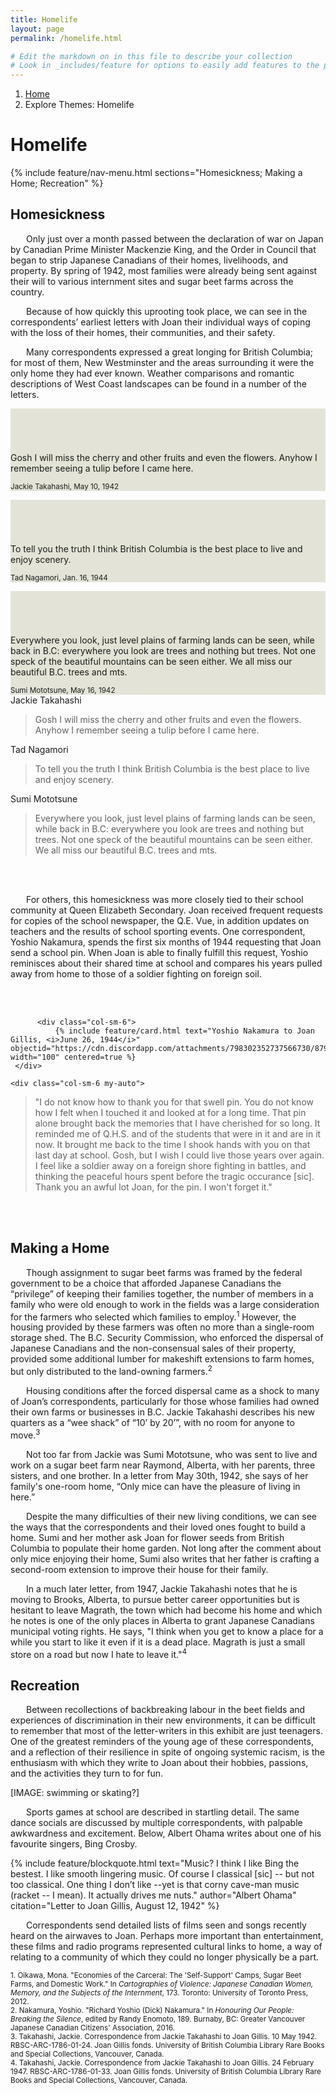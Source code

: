 ```yaml
---
title: Homelife
layout: page
permalink: /homelife.html

# Edit the markdown on in this file to describe your collection
# Look in _includes/feature for options to easily add features to the page
---
```

<nav style="--bs-breadcrumb-divider: url(&#34;data:image/svg+xml,%3Csvg xmlns='http://www.w3.org/2000/svg' width='8' height='8'%3E%3Cpath d='M2.5 0L1 1.5 3.5 4 1 6.5 2.5 8l4-4-4-4z' fill='currentColor'/%3E%3C/svg%3E&#34;);" aria-label="breadcrumb">
  <ol class="breadcrumb">
    <li class="breadcrumb-item"><a href="#">Home</a></li>
    <li class="breadcrumb-item active" aria-current="page">Explore Themes: Homelife</li>
  </ol>
</nav>

# Homelife 

{% include feature/nav-menu.html sections="Homesickness; Making a Home; Recreation" %}

## Homesickness

<p style="text-indent: 25px;">Only just over a month passed between the declaration of war on Japan by Canadian Prime Minister Mackenzie King, and the Order in Council that began to strip Japanese Canadians of their homes, livelihoods, and property. By spring of 1942, most families were already being sent against their will to various internment sites and sugar beet farms across the country.</p>

<p style="text-indent: 25px;">Because of how quickly this uprooting took place, we can see in the correspondents’ earliest letters with Joan their individual ways of coping with the loss of their homes, their communities, and their safety.</p>

<p style="text-indent: 25px;">Many correspondents expressed a great longing for British Columbia; for most of them, New Westminster and the areas surrounding it were the only home they had ever known. Weather comparisons and romantic descriptions of West Coast landscapes can be found in a number of the letters.</p>

<div class="card-deck">
  <div class="card" style="background-color:#e3e4d7;">
    <div class="card-body">
      <p class="card-text" style="align:center; padding-top: 70px;">Gosh I will miss the cherry and other fruits and even the flowers. 	Anyhow I remember seeing a tulip before I came here.</p>
    </div>
    <div class="card-footer">
      <small class="text-muted">Jackie Takahashi, May 10, 1942</small>
    </div>
  </div>
  <div class="card" style="background-color:#e3e4d7;">
    <div class="card-body">
      <p class="card-text" style="align:center; padding-top: 70px;">To tell you the truth I think British Columbia is the best place to live and enjoy scenery.</p>
    </div>
    <div class="card-footer">
      <small class="text-muted">Tad Nagamori, Jan. 16, 1944</small>
    </div>
  </div>
    <div class="card" style="background-color:#e3e4d7;">
    <div class="card-body">
      <p class="card-text" style="align:center; padding-top: 70px;">Everywhere you look, just level plains of farming lands can be seen, while back in B.C: everywhere you look are trees and nothing but trees. Not one speck of the beautiful mountains can be seen either. We all miss our beautiful B.C. trees and mts.</p>
    </div>
    <div class="card-footer">
      <small class="text-muted">Sumi Mototsune, May 16, 1942</small>
    </div>
  </div>
</div>

<div class="row">
  <div class="col-sm-4">
    <div class="card">
		<div class="card-header">
 	   Jackie Takahashi
  		</div>
      <div class="card-body">
		<blockquote class="blockquote mb-0">Gosh I will miss the cherry and other fruits and even the flowers. 	Anyhow I remember seeing a tulip before I came here.</blockquote>
      </div>
    </div>
  </div>
  <div class="col-sm-4">
    <div class="card">
		<div class="card-header">
 	   Tad Nagamori
  		</div>
      <div class="card-body">
        <blockquote class="blockquote mb-0">To tell you the truth I think British Columbia is the best place to live and enjoy scenery.</blockquote>
      </div>
    </div>
  </div>
	<div class="col-sm-4">
    <div class="card">
		<div class="card-header">
 	   Sumi Mototsune
  		</div>
      <div class="card-body">
        <blockquote class="blockquote mb-0">Everywhere you look, just level plains of farming lands can be seen, while back in B.C: everywhere you look are trees and nothing but trees. Not one speck of the beautiful mountains can be seen either. We all miss our beautiful B.C. trees and mts.</blockquote>
      </div>
    </div>
  </div>
</div>


<br><br>
<p style="text-indent: 25px;">For others, this homesickness was more closely tied to their school community at Queen Elizabeth Secondary. Joan received frequent requests for copies of the school newspaper, the Q.E. Vue, in addition updates on teachers and the results of school sporting events. One correspondent, Yoshio Nakamura, spends the first six months of 1944 requesting that Joan send a school pin. When Joan is able to finally fulfill this request, Yoshio reminisces about their shared time at school and compares his years pulled away from home to those of a soldier fighting on foreign soil.</p>
<br><br>

<div class="container">
  <div class="row">
	  
	      <div class="col-sm-6">
			  {% include feature/card.html text="Yoshio Nakamura to Joan Gillis, <i>June 26, 1944</i>" objectid="https://cdn.discordapp.com/attachments/798302352737566730/879579979531321354/y_nakamura_qu2.png" width="100" centered=true %}
     </div>
	  
    <div class="col-sm-6 my-auto">
<blockquote><p>"I do not know how to thank you for that swell pin. You do not know how I felt when I touched it and looked at for a long time. That pin alone brought back the memories that I have cherished for so long. It reminded me of Q.H.S. and of the students that were in it and are in it now. It brought me back to the time I shook hands with you on that last day at school. Gosh, but I wish I could live those years over again. I feel like a soldier away on a foreign shore fighting in battles, and thinking the peaceful hours spent before the tragic occurance [sic]. Thank you an awful lot Joan, for the pin. I won't forget it."</p></blockquote>
     </div>
  </div>
</div>
<br><br>

## Making a Home

<p style="text-indent: 25px;">Though assignment to sugar beet farms was framed by the federal government to be a choice that afforded Japanese Canadians the “privilege” of keeping their families together, the number of members in a family who were old enough to work in the fields was a large consideration for the farmers who selected which families to employ.<sup>1</sup> However, the housing provided by these farmers was often no more than a single-room storage shed. The B.C. Security Commission, who enforced the dispersal of Japanese Canadians and the non-consensual sales of their property, provided some additional lumber for makeshift extensions to farm homes, but only distributed to the land-owning farmers.<sup>2</sup></p>

<p style="text-indent: 25px;">Housing conditions after the forced dispersal came as a shock to many of Joan’s correspondents, particularly for those whose families had owned their own farms or businesses in B.C. Jackie Takahashi describes his new quarters as a “wee shack” of “10’ by 20’”, with no room for anyone to move.<sup>3</sup></p>

<p style="text-indent: 25px;">Not too far from Jackie was Sumi Mototsune, who was sent to live and work on a sugar beet farm near Raymond, Alberta, with her parents, three sisters, and one brother. In a letter from May 30th, 1942, she says of her family's one-room home, “Only mice can have the pleasure of living in here.”</p>

<p style="text-indent: 25px;">Despite the many difficulties of their new living conditions, we can see the ways that the correspondents and their loved ones fought to build a home. Sumi and her mother ask Joan for flower seeds from British Columbia to populate their home garden. Not long after the comment about only mice enjoying their home, Sumi also writes that her father is crafting a second-room extension to improve their house for their family.</p>
	
<p style="text-indent: 25px;">In a much later letter, from 1947, Jackie Takahashi notes that he is moving to Brooks, Alberta, to pursue better career opportunities but is hesitant to leave Magrath, the town which had become his home and which he notes is one of the only places in Alberta to grant Japanese Canadians municipal voting rights. He says, "I think when you get to know a place for a while you start to like it even if it is a dead place. Magrath is just a small store on a road but now I hate to leave it."<sup>4</sup></p>

## Recreation

<p style="text-indent: 25px;">Between recollections of backbreaking labour in the beet fields and experiences of discrimination in their new environments, it can be difficult to remember that most of the letter-writers in this exhibit are just teenagers. One of the greatest reminders of the young age of these correspondents, and a reflection of their resilience in spite of ongoing systemic racism, is the enthusiasm with which they write to Joan about their hobbies, passions, and the activities they turn to for fun.</p>

[IMAGE: swimming or skating?]

<p style="text-indent: 25px;">Sports games at school are described in startling detail. The same dance socials are discussed by multiple correspondents, with palpable awkwardness and excitement. Below, Albert Ohama writes about one of his favourite singers, Bing Crosby.</p>
	
{% include feature/blockquote.html text="Music? I think I like Bing the bestest. I like smooth lingering music. Of course I classical [sic] -- but not too classical. One thing I don’t like --yet is that corny cave-man music (racket -- I mean). It actually drives me nuts." author="Albert Ohama" citation="Letter to Joan Gillis, August 12, 1942" %}

<p style="text-indent: 25px;">Correspondents send detailed lists of films seen and songs recently heard on the airwaves to Joan. Perhaps more important than entertainment, these films and radio programs represented cultural links to home, a way of relating to a community of which they could no longer physically be a part.</p>

<small>
	1. Oikawa, Mona. "Economies of the Carceral: The 'Self-Support' Camps, Sugar Beet Farms, and Domestic Work." In <i>Cartographies of Violence: Japanese Canadian Women, Memory, and the Subjects of the Internment</i>, 173. Toronto: University of Toronto Press, 2012.<br>
	2. Nakamura, Yoshio. "Richard Yoshio (Dick) Nakamura." In <i>Honouring Our People: Breaking the Silence</i>, edited by Randy Enomoto, 189. Burnaby, BC: Greater Vancouver Japanese Canadian Citizens' Association, 2016.<br>
	3. Takahashi, Jackie. Correspondence from Jackie Takahashi to Joan Gillis. 10 May 1942. RBSC-ARC-1786-01-24. Joan Gillis fonds. University of British Columbia Library Rare Books and Special Collections, Vancouver, Canada.<br>
	4. Takahashi, Jackie. Correspondence from Jackie Takahashi to Joan Gillis. 24 February 1947. RBSC-ARC-1786-01-33. Joan Gillis fonds. University of British Columbia Library Rare Books and Special Collections, Vancouver, Canada.<br>
</small>
